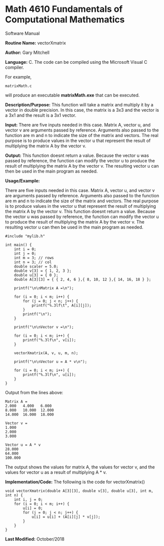 # Math 4610 Fundamentals of Computational Mathematics
Software Manual

**Routine Name:**           vectorXmatrix

**Author:** Gary Mitchell

**Language:** C. The code can be compiled using the Microsoft Visual C compiler.

For example,

    matrixMath.c

will produce an executable **matrixMath.exe** that can be executed.

**Description/Purpose:** This function will take a matrix and multiply it by a vector in double precision. In this case, the matrix is a 3x3 and the vector is a 3x1 and the result is a 3x1 vector.

**Input:** There are five inputs needed in this case. Matrix A, vector u, and vector v are arguments passed by reference. Arguments also passed to the function are m and n to indicate the size of the matrix and vectors. The real purpose is to produce values in the vector u that represent the result of multiplying the matrix A by the vector v.

**Output:** This function doesnt return a value. Because the vector u was passed by reference, the function can modify the vector u to produce the result of multiplying the matrix A by the vector v. The resulting vector u can then be used in the main program as needed.

**Usage/Example:**

There are five inputs needed in this case. Matrix A, vector u, and vector v are arguments passed by reference. Arguments also passed to the function are m and n to indicate the size of the matrix and vectors. The real purpose is to produce values in the vector u that represent the result of multiplying the matrix A by the vector v. This function doesnt return a value. Because the vector u was passed by reference, the function can modify the vector u to produce the result of multiplying the matrix A by the vector v. The resulting vector u can then be used in the main program as needed.

    #include "mylib.h"
    
    int main() {
        int i = 0;
        int j = 0;
        int m = 3; // rows
        int n = 3; // col
        double scaler = 5.0;
        double v[3] = { 1, 2, 3 };
	    double u[3] = { 0 };
        double A[3][3] = { { 2, 4, 6 },{ 8, 10, 12 },{ 14, 16, 18 } };
    
        printf("\n\nMatrix A =\n");
    
        for (i = 0; i < m; i++) {
            for (j = 0; j < n; j++) {
                printf("%.3lf\t", A[i][j]);
            }
            printf("\n");
        }
        
        printf("\n\nVector v =\n");

        for (i = 0; i < m; i++) {
            printf("%.3lf\n", v[i]);
        }
        
        vectorXmatrix(A, v, u, m, n);
    
        printf("\n\nVector u = A * v\n");
    
        for (i = 0; i < m; i++) {
            printf("%.3lf\n", u[i]);
        }    
    }    

Output from the lines above:

    Matrix A =
    2.000   4.000   6.000
    8.000   10.000  12.000
    14.000  16.000  18.000
    
    Vector v =
    1.000
    2.000
    3.000
    
    Vector u = A * v
    28.000
    64.000
    100.000

The output shows the values for matrix A, the values for vector v, and the values for vector u as a result of multiplying A * v.

**Implementation/Code:** The following is the code for vectorXmatrix()

    void vectorXmatrix(double A[3][3], double v[3], double u[3], int m, int n) {
        int i, j = 0;
        for (i = 0; i < m; i++) {
            u[i] = 0;
            for (j = 0; j < n; j++) {
                u[i] = u[i] + (A[i][j] * v[j]);
            }
        }
    }

**Last Modified:** October/2018
